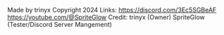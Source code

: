 Made by trinyx Copyright 2024
Links: https://discord.com/3Ec5SGBeAF
       https://youtube.com/@SpriteGlow
Credit: trinyx (Owner)
        SpriteGlow (Tester/Discord Server Mangement)
